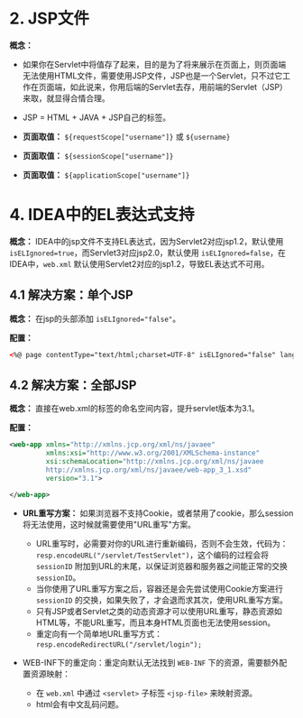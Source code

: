 # 2. JSP文件

**概念：** 
- 如果你在Servlet中将值存了起来，目的是为了将来展示在页面上，则页面端无法使用HTML文件，需要使用JSP文件，JSP也是一个Servlet，只不过它工作在页面端，如此说来，你用后端的Servlet去存，用前端的Servlet（JSP）来取，就显得合情合理。
- JSP = HTML + JAVA + JSP自己的标签。

- **页面取值：** `${requestScope["username"]}` 或 `${username}`
- **页面取值：** `${sessionScope["username"]}`
- **页面取值：** `${applicationScope["username"]}`

# 4. IDEA中的EL表达式支持

**概念：** IDEA中的jsp文件不支持EL表达式，因为Servlet2对应jsp1.2，默认使用 `isELIgnored=true`，而Servlet3对应jsp2.0，默认使用 `isELIgnored=false`，在IDEA中，`web.xml` 默认使用Servlet2对应的jsp1.2，导致EL表达式不可用。

## 4.1 解决方案：单个JSP

**概念：** 在jsp的头部添加 `isELIgnored="false"`。

**配置：**
```html
<%@ page contentType="text/html;charset=UTF-8" isELIgnored="false" language="java" %>
```

## 4.2 解决方案：全部JSP

**概念：** 直接在web.xml的<web-app>标签的命名空间内容，提升servlet版本为3.1。

**配置：**
```xml
<web-app xmlns="http://xmlns.jcp.org/xml/ns/javaee"
         xmlns:xsi="http://www.w3.org/2001/XMLSchema-instance"
         xsi:schemaLocation="http://xmlns.jcp.org/xml/ns/javaee
         http://xmlns.jcp.org/xml/ns/javaee/web-app_3_1.xsd"
         version="3.1">

</web-app>
```

- **URL重写方案：** 如果浏览器不支持Cookie，或者禁用了cookie，那么session将无法使用，这时候就需要使用"URL重写"方案。
    - URL重写时，必需要对你的URL进行重新编码，否则不会生效，代码为：`resp.encodeURL("/servlet/TestServlet")`，这个编码的过程会将 `sessionID` 附加到URL的末尾，以保证浏览器和服务器之间能正常的交换 `sessionID`。
    - 当你使用了URL重写方案之后，容器还是会先尝试使用Cookie方案进行 `sessionID` 的交换，如果失败了，才会退而求其次，使用URL重写方案。
    - 只有JSP或者Servlet之类的动态资源才可以使用URL重写，静态资源如HTML等，不能URL重写，而且本身HTML页面也无法使用session。
    - 重定向有一个简单地URL重写方式：`resp.encodeRedirectURL("/servlet/login");`

- WEB-INF下的重定向：重定向默认无法找到 `WEB-INF` 下的资源，需要额外配置资源映射：
    - 在 `web.xml` 中通过 `<servlet>` 子标签 `<jsp-file>` 来映射资源。
    - html会有中文乱码问题。